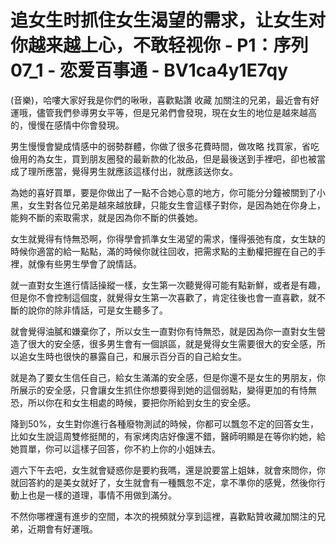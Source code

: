 # 追女生时抓住女生渴望的需求，让女生对你越来越上心，不敢轻视你 - P1：序列 07_1 - 恋爱百事通 - BV1ca4y1E7qy

(音樂)，哈嘍大家好我是你們的啾啾，喜歡點讚 收藏 加關注的兄弟，最近會有好運哦，儘管我們參導男女平等，但是兄弟們會發現，現在女生的地位是越來越高的，慢慢在感情中你會發現。

男生慢慢會變成情感中的弱勢群體，你做了很多花費時間，做攻略 找買家，省吃儉用的為女生，買到朋友圈發的最新款的化妝品，但是最後送到手裡吧，卻也被當成了理所應當，覺得男生就應該這樣付出，就應該送你女。

為她的喜好買單，要是你做出了一點不合她心意的地方，你可能分分鐘被關到了小黑，女生對各位兄弟是越來越放肆，只能女生會這樣子對你，是因為她在你身上，能夠不斷的索取需求，就是因為你不斷的供養她。

女生就覺得有恃無恐啊，你得學會抓準女生渴望的需求，懂得張弛有度，女生缺的時候你適當的給一點點，滿的時候你就往回收，把需求點的主動權把握在自己的手裡，就像有些男生學會了說情話。

就一直對女生進行情話操縱一樣，女生第一次聽覺得可能有點新鮮，或者是有趣，但是你不會控制這個度，就覺得女生第一次喜歡了，肯定往後也會一直喜歡，就不斷的說你的除非情話，可是女生聽多了。

就會覺得油膩和嫌棄你了，所以女生一直對你有恃無恐，就是因為你一直對女生營造了很大的安全感，很多男生會有一個誤區，就是覺得女生需要很大的安全感，所以追女生時也很快的暴露自己，和展示百分百的自己給女生。

就是為了要女生信任自己，給女生滿滿的安全感，但是你還不是女生的男朋友，你所展示的安全感，只會讓女生抓住你想要得到她的這個弱點，變得更加的有恃無恐，所以你在和女生相處的時候，要把你所給到女生的安全感。

降到50%，女生對你進行各種廢物測試的時候，你都可以飄忽不定的回答女生，比如女生說這周雙修挺閒的，有家烤肉店好像還不錯，醫師明顯是在等你約她，給她買單，你可以這樣子回答，你不約上你的小姐妹去。

週六下午去吧，女生就會疑惑你是要約我嗎，還是說要當上姐妹，就會來問你，你就回答約的是美女就好了，女生就會有一種飄忽不定，拿不準你的感覺，然後你行動上也是一樣的道理，事情不用做到滿分。

不然你哪裡還有進步的空間，本次的視頻就分享到這裡，喜歡點贊收藏加關注的兄弟，近期會有好運哦。